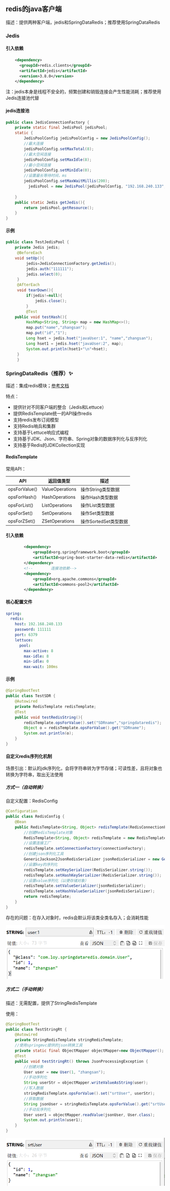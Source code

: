 ## redis的java客户端

描述：提供两种客户端，jedis和SpringDataRedis；推荐使用SpringDataRedis



### Jedis

#### 引入依赖

```xml
	<dependency>
      <groupId>redis.clients</groupId>
      <artifactId>jedis</artifactId>
      <version>3.8.0</version>
    </dependency>
```

注：jedis本身是线程不安全的，频繁创建和销毁连接会产生性能消耗；推荐使用Jedis连接池代替

#### jedis连接池

```java
public class JedisConnectionFactory {
    private static final JedisPool jedisPool;
    static {
        JedisPoolConfig jedisPoolConfig = new JedisPoolConfig();
        //最大连接
        jedisPoolConfig.setMaxTotal(8);
        //最大空闲连接
        jedisPoolConfig.setMaxIdle(8);
        //最小空闲连接
        jedisPoolConfig.setMinIdle(0);
        //设置最长等待时间，ms
        jedisPoolConfig.setMaxWaitMillis(200);
          jedisPool = new JedisPool(jedisPoolConfig, "192.168.240.133", 6379, 1000, "111111");

    }
    public static Jedis getJedis(){
        return jedisPool.getResource();
    }
}
```

#### 示例

```java
public class TestJedisPool {
    private Jedis jedis;
     @BeforeEach
    void setUp(){
         jedis=JedisConnectionFactory.getJedis();
         jedis.auth("111111");
         jedis.select(0);
     }
     @AfterEach
     void tearDown(){
         if(jedis!=null){
             jedis.close();
         }
         @Test
    public void testHash(){
         HashMap<String, String> map = new HashMap<>();
         map.put("name","zhangsan");
         map.put("id","1");
         Long hset = jedis.hset("javaUser:1", "name","zhangsan");
         Long hset1 = jedis.hset("javaUser:2", map);
         System.out.println(hset1+"\n"+hset);
     }
     }
```



### SpringDataRedis（推荐）✨

描述：集成redis模块；[参考文档](https://spring.io/projects/spring-data-redis)

特点：

- 提供针对不同客户端的整合（Jedis和Lettuce）
- 提供RedisTemplate统一的API操作redis
- 支持redis发布订阅模型
- 支持Redis哨兵和集群
- 支持基于Lettuce响应式编程
- 支持基于JDK、Json、字符串、Spring对象的数据序列化与反序列化
- 支持基于Redis的JDKCollection实现



#### RedisTemplate

常用API：

| API           | 返回值类型      | 描述                  |
| ------------- | --------------- | --------------------- |
| opsForValue() | ValueOperations | 操作String类型数据    |
| opsForHash()  | HashOperations  | 操作Hash类型数据      |
| opsForList()  | ListOperations  | 操作List类型数据      |
| opsForSet()   | SetOperations   | 操作Set类型数据       |
| opsForZSet()  | ZSetOperations  | 操作SortedSet类型数据 |



#### 引入依赖

```xml
		<dependency>
            <groupId>org.springframework.boot</groupId>
            <artifactId>spring-boot-starter-data-redis</artifactId>
        </dependency>
        <!--        连接池依赖-->
        <dependency>
            <groupId>org.apache.commons</groupId>
            <artifactId>commons-pool2</artifactId>
        </dependency>
```

#### 核心配置文件

```yaml
spring:
  redis:
    host: 192.168.240.133
    password: 111111
    port: 6379
    lettuce:
      pool:
        max-active: 8
        max-idle: 8
        min-idle: 0
        max-wait: 100ms
```

#### 示例

```java
@SpringBootTest
public class TestSDR {
    @Autowired
    private RedisTemplate redisTemplate;
    @Test
    public void testRedisString(){
        redisTemplate.opsForValue().set("SDRname","springdataredis");
        Object o = redisTemplate.opsForValue().get("SDRname");
        System.out.println(o);
    }
}
```

#### 自定义redis序列化机制

场景引出：默认的jdk序列化，会将字符串转为字节存储；可读性差，且将对象也转换为字符串，取出无法使用

##### 方式一（自动转换）

自定义配置：RedisConfig

```java
@Configuration
public class RedisConfig {
    @Bean
    public RedisTemplate<String, Object> redisTemplate(RedisConnectionFactory connectionFactory) {
        //创建RedisTemplate对象
        RedisTemplate<String, Object> redisTemplate = new RedisTemplate<>();
        //设置连接工厂
        redisTemplate.setConnectionFactory(connectionFactory);
        //创建json序列化工具
        GenericJackson2JsonRedisSerializer jsonRedisSerializer = new GenericJackson2JsonRedisSerializer();
        //设置key的序列化
        redisTemplate.setKeySerializer(RedisSerializer.string());
        redisTemplate.setHashKeySerializer(RedisSerializer.string());
        //设置value序列化（以便存储对象）
        redisTemplate.setValueSerializer(jsonRedisSerializer);
        redisTemplate.setHashValueSerializer(jsonRedisSerializer);
        return redisTemplate;
    }
}
```

存在的问题：在存入对象时，redis会默认将该类全类名存入；会消耗性能

![image-20230912125338863](./Typora_img/3.redis的java客户端.assets/image-20230912125338863.png)



##### 方式二（手动转换）

描述：无需配置，提供了StringRedisTemplate

使用：

```java
@SpringBootTest
public class TestStringRt {
    @Autowired
    private StringRedisTemplate stringRedisTemplate;
    //使用springmvc提供的json转换工具
    private static final ObjectMapper objectMapper=new ObjectMapper();
    @Test
    public void testStringRt() throws JsonProcessingException {
        //创建对象
        User user = new User(1, "zhangsan");
        //手动序列化
        String userStr = objectMapper.writeValueAsString(user);
        //写入数据
        stringRedisTemplate.opsForValue().set("srtUser", userStr);
        //获取数据
        String jsonUser = stringRedisTemplate.opsForValue().get("srtUser");
        //手动反序列化
        User user1 = objectMapper.readValue(jsonUser, User.class);
        System.out.println(user1);
    }
}
```

![image-20230912130240424](./Typora_img/3.redis的java客户端.assets/image-20230912130240424.png)